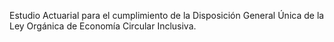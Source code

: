 Estudio Actuarial para el cumplimiento de la Disposición General Única de la Ley Orgánica de Economía Circular Inclusiva.
